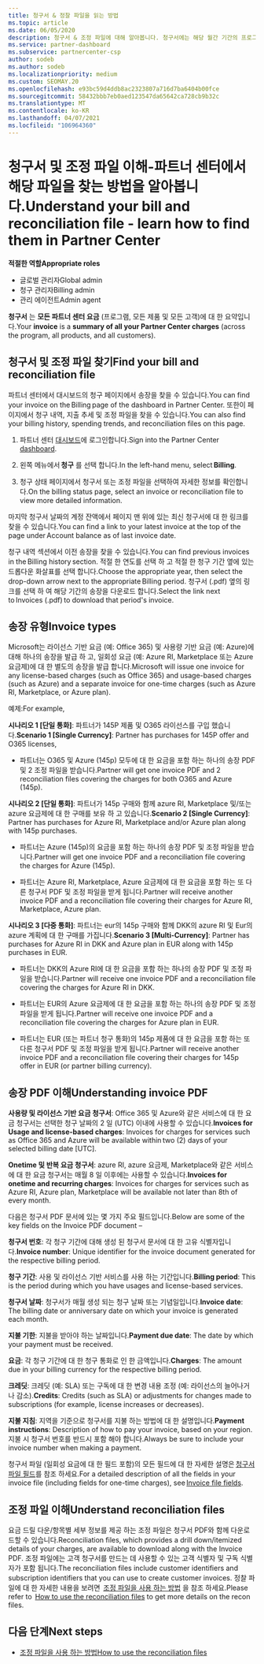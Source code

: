 ```yaml
---
title: 청구서 & 정찰 파일을 읽는 방법
ms.topic: article
ms.date: 06/05/2020
description: 청구서 & 조정 파일에 대해 알아봅니다. 청구서에는 해당 월간 기간의 프로그램, 제품 및 고객에 대 한 파트너 센터 요금이 표시 됩니다.
ms.service: partner-dashboard
ms.subservice: partnercenter-csp
author: sodeb
ms.author: sodeb
ms.localizationpriority: medium
ms.custom: SEOMAY.20
ms.openlocfilehash: e93bc59d4ddb8ac2323807a716d7ba6404b00fce
ms.sourcegitcommit: 58432bbb7eb0aed123547da65642ca728cb9b32c
ms.translationtype: MT
ms.contentlocale: ko-KR
ms.lasthandoff: 04/07/2021
ms.locfileid: "106964360"
---
```

# <a name="understand-your-bill-and-reconciliation-file---learn-how-to-find-them-in-partner-center"></a><span data-ttu-id="480e2-104">청구서 및 조정 파일 이해-파트너 센터에서 해당 파일을 찾는 방법을 알아봅니다.</span><span class="sxs-lookup"><span data-stu-id="480e2-104">Understand your bill and reconciliation file - learn how to find them in Partner Center</span></span>


<span data-ttu-id="480e2-105">**적절한 역할**</span><span class="sxs-lookup"><span data-stu-id="480e2-105">**Appropriate roles**</span></span>

- <span data-ttu-id="480e2-106">글로벌 관리자</span><span class="sxs-lookup"><span data-stu-id="480e2-106">Global admin</span></span>
- <span data-ttu-id="480e2-107">청구 관리자</span><span class="sxs-lookup"><span data-stu-id="480e2-107">Billing admin</span></span>
- <span data-ttu-id="480e2-108">관리 에이전트</span><span class="sxs-lookup"><span data-stu-id="480e2-108">Admin agent</span></span>


<span data-ttu-id="480e2-109">**청구서** 는 **모든 파트너 센터 요금** (프로그램, 모든 제품 및 모든 고객)에 대 한 요약입니다.</span><span class="sxs-lookup"><span data-stu-id="480e2-109">Your **invoice** is a **summary of all your Partner Center charges** (across the program, all products, and all customers).</span></span> 

## <a name="find-your-bill-and-reconciliation-file"></a><span data-ttu-id="480e2-110">청구서 및 조정 파일 찾기</span><span class="sxs-lookup"><span data-stu-id="480e2-110">Find your bill and reconciliation file</span></span> 

<span data-ttu-id="480e2-111">파트너 센터에서 대시보드의 청구 페이지에서 송장을 찾을 수 있습니다.</span><span class="sxs-lookup"><span data-stu-id="480e2-111">You can find your invoice on the Billing page of the dashboard in Partner Center.</span></span> <span data-ttu-id="480e2-112">또한이 페이지에서 청구 내역, 지출 추세 및 조정 파일을 찾을 수 있습니다.</span><span class="sxs-lookup"><span data-stu-id="480e2-112">You can also find your billing history, spending trends, and reconciliation files on this page.</span></span> 

1. <span data-ttu-id="480e2-113">파트너 센터 [대시보드](https://partner.microsoft.com/dashboard/home)에 로그인합니다.</span><span class="sxs-lookup"><span data-stu-id="480e2-113">Sign into the Partner Center [dashboard](https://partner.microsoft.com/dashboard/home).</span></span> 

2. <span data-ttu-id="480e2-114">왼쪽 메뉴에서 **청구** 를 선택 합니다.</span><span class="sxs-lookup"><span data-stu-id="480e2-114">In the left-hand menu, select **Billing**.</span></span> 

3. <span data-ttu-id="480e2-115">청구 상태 페이지에서 청구서 또는 조정 파일을 선택하여 자세한 정보를 확인합니다.</span><span class="sxs-lookup"><span data-stu-id="480e2-115">On the billing status page, select an invoice or reconciliation file to view more detailed information.</span></span> 

<span data-ttu-id="480e2-116">마지막 청구서 날짜의 계정 잔액에서 페이지 맨 위에 있는 최신 청구서에 대 한 링크를 찾을 수 있습니다.</span><span class="sxs-lookup"><span data-stu-id="480e2-116">You can find a link to your latest invoice at the top of the page under Account balance as of last invoice date.</span></span> 

<span data-ttu-id="480e2-117">청구 내역 섹션에서 이전 송장을 찾을 수 있습니다.</span><span class="sxs-lookup"><span data-stu-id="480e2-117">You can find previous invoices in the Billing history section.</span></span> <span data-ttu-id="480e2-118">적절 한 연도를 선택 하 고 적절 한 청구 기간 옆에 있는 드롭다운 화살표를 선택 합니다.</span><span class="sxs-lookup"><span data-stu-id="480e2-118">Choose the appropriate year, then select the drop-down arrow next to the appropriate Billing period.</span></span> <span data-ttu-id="480e2-119">청구서 (.pdf) 옆의 링크를 선택 하 여 해당 기간의 송장을 다운로드 합니다.</span><span class="sxs-lookup"><span data-stu-id="480e2-119">Select the link next to Invoices (.pdf) to download that period's invoice.</span></span> 

## <a name="invoice-types"></a><span data-ttu-id="480e2-120">송장 유형</span><span class="sxs-lookup"><span data-stu-id="480e2-120">Invoice types</span></span>

<span data-ttu-id="480e2-121">Microsoft는 라이선스 기반 요금 (예: Office 365) 및 사용량 기반 요금 (예: Azure)에 대해 하나의 송장을 발급 하 고, 일회성 요금 (예: Azure RI, Marketplace 또는 Azure 요금제)에 대 한 별도의 송장을 발급 합니다.</span><span class="sxs-lookup"><span data-stu-id="480e2-121">Microsoft will issue one invoice for any license-based charges (such as Office 365) and usage-based charges (such as Azure) and a separate invoice for one-time charges (such as Azure RI, Marketplace, or Azure plan).</span></span>

<span data-ttu-id="480e2-122">예제:</span><span class="sxs-lookup"><span data-stu-id="480e2-122">For example,</span></span>  

<span data-ttu-id="480e2-123">**시나리오 1 [단일 통화]**: 파트너가 145P 제품 및 O365 라이선스를 구입 했습니다.</span><span class="sxs-lookup"><span data-stu-id="480e2-123">**Scenario 1 [Single Currency]**: Partner has purchases for 145P offer and O365 licenses,</span></span>  

- <span data-ttu-id="480e2-124">파트너는 O365 및 Azure (145p) 모두에 대 한 요금을 포함 하는 하나의 송장 PDF 및 2 조정 파일을 받습니다.</span><span class="sxs-lookup"><span data-stu-id="480e2-124">Partner will get one invoice PDF and 2 reconciliation files covering the charges for both O365 and Azure (145p).</span></span>  

<span data-ttu-id="480e2-125">**시나리오 2 [단일 통화]**: 파트너가 145p 구매와 함께 azure RI, Marketplace 및/또는 azure 요금제에 대 한 구매를 보유 하 고 있습니다.</span><span class="sxs-lookup"><span data-stu-id="480e2-125">**Scenario 2 [Single Currency]**: Partner has purchases for Azure RI, Marketplace and/or Azure plan along with 145p purchases.</span></span>

- <span data-ttu-id="480e2-126">파트너는 Azure (145p)의 요금을 포함 하는 하나의 송장 PDF 및 조정 파일을 받습니다.</span><span class="sxs-lookup"><span data-stu-id="480e2-126">Partner will get one invoice PDF and a reconciliation file covering the charges for Azure (145p).</span></span> 

- <span data-ttu-id="480e2-127">파트너는 Azure RI, Marketplace, Azure 요금제에 대 한 요금을 포함 하는 또 다른 청구서 PDF 및 조정 파일을 받게 됩니다.</span><span class="sxs-lookup"><span data-stu-id="480e2-127">Partner will receive another invoice PDF and a reconciliation file covering their charges for Azure RI, Marketplace, Azure plan.</span></span> 

<span data-ttu-id="480e2-128">**시나리오 3 [다중 통화]**: 파트너는 eur의 145p 구매와 함께 DKK의 azure RI 및 Eur의 azure 계획에 대 한 구매를 가집니다.</span><span class="sxs-lookup"><span data-stu-id="480e2-128">**Scenario 3 [Multi-Currency]**: Partner has purchases for Azure RI in DKK and Azure plan in EUR along with 145p purchases in EUR.</span></span>

- <span data-ttu-id="480e2-129">파트너는 DKK의 Azure RI에 대 한 요금을 포함 하는 하나의 송장 PDF 및 조정 파일을 받습니다.</span><span class="sxs-lookup"><span data-stu-id="480e2-129">Partner will receive one invoice PDF and a reconciliation file covering the charges for Azure RI in DKK.</span></span> 

- <span data-ttu-id="480e2-130">파트너는 EUR의 Azure 요금제에 대 한 요금을 포함 하는 하나의 송장 PDF 및 조정 파일을 받게 됩니다.</span><span class="sxs-lookup"><span data-stu-id="480e2-130">Partner will receive one invoice PDF and a reconciliation file covering the charges for Azure plan in EUR.</span></span> 

- <span data-ttu-id="480e2-131">파트너는 EUR (또는 파트너 청구 통화)의 145p 제품에 대 한 요금을 포함 하는 또 다른 청구서 PDF 및 조정 파일을 받게 됩니다.</span><span class="sxs-lookup"><span data-stu-id="480e2-131">Partner will receive another invoice PDF and a reconciliation file covering their charges for 145p offer in EUR (or partner billing currency).</span></span> 


## <a name="understanding-invoice-pdf"></a><span data-ttu-id="480e2-132">송장 PDF 이해</span><span class="sxs-lookup"><span data-stu-id="480e2-132">Understanding invoice PDF</span></span> 

<span data-ttu-id="480e2-133">**사용량 및 라이선스 기반 요금 청구서**: Office 365 및 Azure와 같은 서비스에 대 한 요금 청구서는 선택한 청구 날짜의 2 일 (UTC) 이내에 사용할 수 있습니다.</span><span class="sxs-lookup"><span data-stu-id="480e2-133">**Invoices for Usage and license-based charges**: Invoices for charges for services such as Office 365 and Azure will be available within two (2) days of your selected billing date [UTC].</span></span>  

<span data-ttu-id="480e2-134">**Onetime 및 반복 요금 청구서**: azure RI, azure 요금제, Marketplace와 같은 서비스에 대 한 요금 청구서는 매월 8 일 이후에는 사용할 수 있습니다.</span><span class="sxs-lookup"><span data-stu-id="480e2-134">**Invoices for onetime and recurring charges**: Invoices for charges for services such as Azure RI, Azure plan, Marketplace will be available not later than 8th of every month.</span></span>  

<span data-ttu-id="480e2-135">다음은 청구서 PDF 문서에 있는 몇 가지 주요 필드입니다.</span><span class="sxs-lookup"><span data-stu-id="480e2-135">Below are some of the key fields on the Invoice PDF document –</span></span>

<span data-ttu-id="480e2-136">**청구서 번호**: 각 청구 기간에 대해 생성 된 청구서 문서에 대 한 고유 식별자입니다.</span><span class="sxs-lookup"><span data-stu-id="480e2-136">**Invoice number**: Unique identifier for the invoice document generated for the respective billing period.</span></span> 

<span data-ttu-id="480e2-137">**청구 기간**: 사용 및 라이선스 기반 서비스를 사용 하는 기간입니다.</span><span class="sxs-lookup"><span data-stu-id="480e2-137">**Billing period**: This is the period during which you have usages and license-based services.</span></span> 

<span data-ttu-id="480e2-138">**청구서 날짜**: 청구서가 매월 생성 되는 청구 날짜 또는 기념일입니다.</span><span class="sxs-lookup"><span data-stu-id="480e2-138">**Invoice date**: The billing date or anniversary date on which your invoice is generated each month.</span></span> 

<span data-ttu-id="480e2-139">**지불 기한**: 지불을 받아야 하는 날짜입니다.</span><span class="sxs-lookup"><span data-stu-id="480e2-139">**Payment due date**: The date by which your payment must be received.</span></span> 

<span data-ttu-id="480e2-140">**요금**: 각 청구 기간에 대 한 청구 통화로 인 한 금액입니다.</span><span class="sxs-lookup"><span data-stu-id="480e2-140">**Charges**: The amount due in your billing currency for the respective billing period.</span></span> 

<span data-ttu-id="480e2-141">**크레딧**: 크레딧 (예: SLA) 또는 구독에 대 한 변경 내용 조정 (예: 라이선스의 늘어나거나 감소).</span><span class="sxs-lookup"><span data-stu-id="480e2-141">**Credits**: Credits (such as SLA) or adjustments for changes made to subscriptions (for example, license increases or decreases).</span></span> 

<span data-ttu-id="480e2-142">**지불 지침**: 지역을 기준으로 청구서를 지불 하는 방법에 대 한 설명입니다.</span><span class="sxs-lookup"><span data-stu-id="480e2-142">**Payment instructions**: Description of how to pay your invoice, based on your region.</span></span> <span data-ttu-id="480e2-143">지불 시 청구서 번호를 반드시 포함 해야 합니다.</span><span class="sxs-lookup"><span data-stu-id="480e2-143">Always be sure to include your invoice number when making a payment.</span></span> 

<span data-ttu-id="480e2-144">청구서 파일 (일회성 요금에 대 한 필드 포함)의 모든 필드에 대 한 자세한 설명은 [청구서 파일 필드](invoice-file.md)를 참조 하세요.</span><span class="sxs-lookup"><span data-stu-id="480e2-144">For a detailed description of all the fields in your invoice file (including fields for one-time charges), see [Invoice file fields](invoice-file.md).</span></span> 

## <a name="understand-reconciliation-files"></a><span data-ttu-id="480e2-145">조정 파일 이해</span><span class="sxs-lookup"><span data-stu-id="480e2-145">Understand reconciliation files</span></span>

 <span data-ttu-id="480e2-146">요금 드릴 다운/항목별 세부 정보를 제공 하는 조정 파일은 청구서 PDF와 함께 다운로드할 수 있습니다.</span><span class="sxs-lookup"><span data-stu-id="480e2-146">Reconciliation files, which provides a drill down/itemized details of your charges, are available to download along with the Invoice PDF.</span></span> <span data-ttu-id="480e2-147">조정 파일에는 고객 청구서를 만드는 데 사용할 수 있는 고객 식별자 및 구독 식별자가 포함 됩니다.</span><span class="sxs-lookup"><span data-stu-id="480e2-147">The reconciliation files include customer identifiers and subscription identifiers that you can use to create customer invoices.</span></span> <span data-ttu-id="480e2-148">정찰 파일에 대 한 자세한 내용을 보려면  [조정 파일을 사용 하는 방법](use-the-reconciliation-files.md) 을 참조 하세요.</span><span class="sxs-lookup"><span data-stu-id="480e2-148">Please refer to  [How to use the reconciliation files](use-the-reconciliation-files.md) to get more details on the recon files.</span></span> 

## <a name="next-steps"></a><span data-ttu-id="480e2-149">다음 단계</span><span class="sxs-lookup"><span data-stu-id="480e2-149">Next steps</span></span>

- [<span data-ttu-id="480e2-150">조정 파일을 사용 하는 방법</span><span class="sxs-lookup"><span data-stu-id="480e2-150">How to use the reconciliation files</span></span>](use-the-reconciliation-files.md)